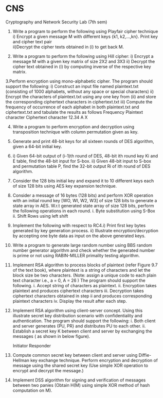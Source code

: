 # CNS
Cryptography and Network Security Lab (7th sem)

1. Write a program to perform the following using Playfair cipher technique
  i) Encrypt a given message M with different keys {k1, k2,…,kn}.  Print key and cipher text pair    
  ii)Decrypt the cipher texts obtained in (i) to get back M.

2. Write a program to perform the following using Hill cipher:
  i)	Encrypt a message M with a given key matrix of size 2X2 and 3X3
  ii)	Decrypt the cipher text obtained in (i) by computing inverse of the respective key matrix.

3.Perform encryption using mono-alphabetic cipher. The program should support the following:
  i) Construct an input file named plaintext.txt (consisting of 1000 alphabets, without any space or special characters)
  ii)	Encrypt the characters of plaintext.txt using any one key from (ii) and store the corresponding ciphertext characters in ciphertext.txt
  iii)	Compute the frequency of occurrence of each alphabet in both plaintext.txt and ciphertext.txt and tabulate the results as follows
  Frequency	Plaintext character	Ciphertext character
  12.34     A                    X

4. Write a program to perform encryption and decryption using transposition technique with column permutation given as key.

5. Generate and print 48-bit keys for all sixteen rounds of DES algorithm, given a 64-bit initial key.

6. i)	Given 64-bit output of (i-1)th round of DES, 48-bit ith round key Ki and E table, find the 48-bit input for S-box.
  ii)	Given 48-bit input to S-box and permutation table P, find the 32-bit output Ri of ith round of DES algorithm.

7. Consider the 128 bits initial key and expand it to 10 different keys each of size 128 bits using AES key expansion technique.
8. Consider a message of 16 bytes (128 bits) and perform XOR operation with an initial round key [WO, WI, W2, W3] of size 128 bits to generate a state array in AES. W.r.t generated state array of size 128 bits, perform the following operations in each round.
  i. Byte substitution using S-Box
  ii. Shift Rows using left shift

9. Implement the following with respect to RC4.i) Print first key bytes generated by key generation process. ii) Illustrate encryption/decryption by accepting one byte data as input on the above generated keys.

10. Write a program to generate large random number using BBS random number generator algorithm and check whether the generated number is prime or not using RABIN-MILLER primality testing algorithm.

11. Implement RSA algorithm to process blocks of plaintext (refer Figure 9.7 of the text book), where plaintext is a string of characters and let the block size be two characters. (Note: assign a unique code to each plain text character i.e., a = 0, A = 26 ) The program should support the following.
  i. Accept string of characters as plaintext.
  ii. Encryption takes plaintext and produces ciphertext characters
  iii. Decryption takes ciphertext characters obtained in step ii and produces corresponding plaintext characters
  iv. Display the result after each step.

12. Implement RSA algorithm using client-server concept. Using this illustrate secret key distribution scenario with confidentiality and authentication. The program should support the following:
  i. Both client and server generates {PU, PR} and distributes PU to each other.
  ii. Establish a secret key K between client and server by exchanging the messages ( as shown in below figure).

      Initiator              Responder

13. Compute common secret key between client and server using Diffie-Hellman key exchange technique. Perform encryption and decryption of message using the shared secret key (Use simple XOR operation to encrypt and decrypt the message.)

14. Implement DSS algorithm for signing and verification of messages between two panies (Obtain H(M) using simple XOR method of hash computation on M).
